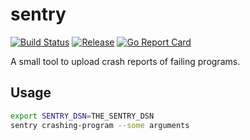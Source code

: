 # sentry

[![Build Status](https://travis-ci.org/256dpi/sentry.svg?branch=master)](https://travis-ci.org/256dpi/sentry)
[![Release](https://img.shields.io/github/release/256dpi/sentry.svg)](https://github.com/256dpi/sentry/releases)
[![Go Report Card](https://goreportcard.com/badge/github.com/256dpi/sentry)](http://goreportcard.com/report/256dpi/sentry)

A small tool to upload crash reports of failing programs.

## Usage

```bash
export SENTRY_DSN=THE_SENTRY_DSN
sentry crashing-program --some arguments
```
